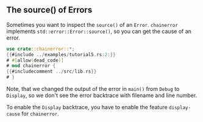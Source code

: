 ## The source() of Errors

Sometimes you want to inspect the `source()` of an `Error`.
`chainerror` implements `std::error::Error::source()`, so you can get the cause of an error.

~~~rust
use crate::chainerror::*;
{{#include ../examples/tutorial5.rs:2:}}
# #[allow(dead_code)]
# mod chainerror {
{{#includecomment ../src/lib.rs}}
# }
~~~

Note, that we changed the output of the error in `main()` from `Debug` to `Display`, so we don't see
the error backtrace with filename and line number.

To enable the `Display` backtrace, you have to enable the feature `display-cause` for `chainerror`.
 